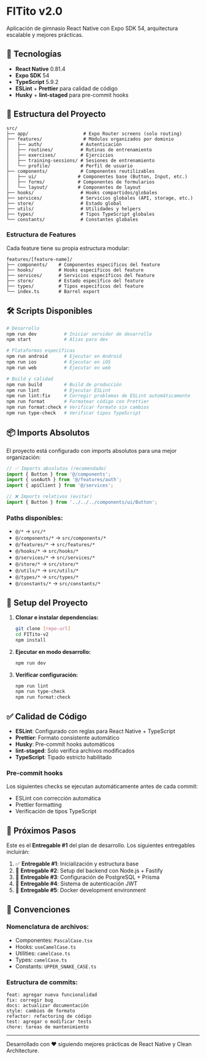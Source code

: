 # FITito v2.0

Aplicación de gimnasio React Native con Expo SDK 54, arquitectura escalable y
mejores prácticas.

## 🚀 Tecnologías

- **React Native** 0.81.4
- **Expo SDK** 54
- **TypeScript** 5.9.2
- **ESLint** + **Prettier** para calidad de código
- **Husky** + **lint-staged** para pre-commit hooks

## 📁 Estructura del Proyecto

```
src/
├── app/                    # Expo Router screens (solo routing)
├── features/               # Módulos organizados por dominio
│   ├── auth/              # Autenticación
│   ├── routines/          # Rutinas de entrenamiento
│   ├── exercises/         # Ejercicios
│   ├── training-sessions/ # Sesiones de entrenamiento
│   └── profile/           # Perfil de usuario
├── components/            # Componentes reutilizables
│   ├── ui/               # Componentes base (Button, Input, etc.)
│   ├── forms/            # Componentes de formularios
│   └── layout/           # Componentes de layout
├── hooks/                 # Hooks compartidos/globales
├── services/              # Servicios globales (API, storage, etc.)
├── store/                 # Estado global
├── utils/                 # Utilidades y helpers
├── types/                 # Tipos TypeScript globales
└── constants/             # Constantes globales
```

### Estructura de Features

Cada feature tiene su propia estructura modular:

```
features/[feature-name]/
├── components/    # Componentes específicos del feature
├── hooks/         # Hooks específicos del feature
├── services/      # Servicios específicos del feature
├── store/         # Estado específico del feature
├── types/         # Tipos específicos del feature
└── index.ts       # Barrel export
```

## 🛠️ Scripts Disponibles

```bash
# Desarrollo
npm run dev          # Iniciar servidor de desarrollo
npm start            # Alias para dev

# Plataformas específicas
npm run android      # Ejecutar en Android
npm run ios          # Ejecutar en iOS
npm run web          # Ejecutar en web

# Build y calidad
npm run build        # Build de producción
npm run lint         # Ejecutar ESLint
npm run lint:fix     # Corregir problemas de ESLint automáticamente
npm run format       # Formatear código con Prettier
npm run format:check # Verificar formato sin cambios
npm run type-check   # Verificar tipos TypeScript
```

## 📦 Imports Absolutos

El proyecto está configurado con imports absolutos para una mejor organización:

```typescript
// ✅ Imports absolutos (recomendado)
import { Button } from '@/components';
import { useAuth } from '@/features/auth';
import { apiClient } from '@/services';

// ❌ Imports relativos (evitar)
import { Button } from '../../../components/ui/Button';
```

### Paths disponibles:

- `@/*` → `src/*`
- `@/components/*` → `src/components/*`
- `@/features/*` → `src/features/*`
- `@/hooks/*` → `src/hooks/*`
- `@/services/*` → `src/services/*`
- `@/store/*` → `src/store/*`
- `@/utils/*` → `src/utils/*`
- `@/types/*` → `src/types/*`
- `@/constants/*` → `src/constants/*`

## 🔧 Setup del Proyecto

1. **Clonar e instalar dependencias:**

   ```bash
   git clone [repo-url]
   cd FITito-v2
   npm install
   ```

2. **Ejecutar en modo desarrollo:**

   ```bash
   npm run dev
   ```

3. **Verificar configuración:**
   ```bash
   npm run lint
   npm run type-check
   npm run format:check
   ```

## ✅ Calidad de Código

- **ESLint**: Configurado con reglas para React Native + TypeScript
- **Prettier**: Formato consistente automático
- **Husky**: Pre-commit hooks automáticos
- **lint-staged**: Solo verifica archivos modificados
- **TypeScript**: Tipado estricto habilitado

### Pre-commit hooks

Los siguientes checks se ejecutan automáticamente antes de cada commit:

- ESLint con corrección automática
- Prettier formatting
- Verificación de tipos TypeScript

## 🎯 Próximos Pasos

Este es el **Entregable #1** del plan de desarrollo. Los siguientes entregables
incluirán:

1. ✅ **Entregable #1**: Inicialización y estructura base
2. 🔄 **Entregable #2**: Setup del backend con Node.js + Fastify
3. 🔄 **Entregable #3**: Configuración de PostgreSQL + Prisma
4. 🔄 **Entregable #4**: Sistema de autenticación JWT
5. 🔄 **Entregable #5**: Docker development environment

## 📝 Convenciones

### Nomenclatura de archivos:

- Componentes: `PascalCase.tsx`
- Hooks: `useCamelCase.ts`
- Utilities: `camelCase.ts`
- Types: `camelCase.ts`
- Constants: `UPPER_SNAKE_CASE.ts`

### Estructura de commits:

```
feat: agregar nueva funcionalidad
fix: corregir bug
docs: actualizar documentación
style: cambios de formato
refactor: refactoring de código
test: agregar o modificar tests
chore: tareas de mantenimiento
```

---

Desarrollado con ❤️ siguiendo mejores prácticas de React Native y Clean
Architecture.
